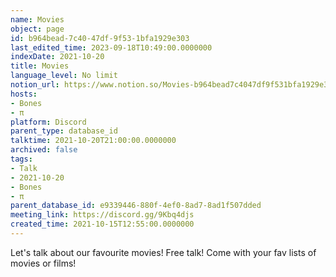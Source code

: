 ```yaml
---
name: Movies
object: page
id: b964bead-7c40-47df-9f53-1bfa1929e303
last_edited_time: 2023-09-18T10:49:00.0000000
indexDate: 2021-10-20
title: Movies
language_level: No limit
notion_url: https://www.notion.so/Movies-b964bead7c4047df9f531bfa1929e303
hosts:
- Bones
- π
platform: Discord
parent_type: database_id
talktime: 2021-10-20T21:00:00.0000000
archived: false
tags:
- Talk
- 2021-10-20
- Bones
- π
parent_database_id: e9339446-880f-4ef0-8ad7-8ad1f507dded
meeting_link: https://discord.gg/9Kbq4djs
created_time: 2021-10-15T12:55:00.0000000
---
```


Let's talk about our favourite movies!
Free talk! Come with your fav lists of movies or films!


